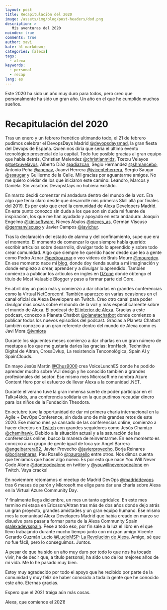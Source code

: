 ```yaml
---
layout: post
title: Recapitulación del 2020
image: /assets/img/blog/post-headers/dod.png
description: >
   Mis aventuras del 2020
noindex: true
comments: true
author: xavi
kate: hl markdown;
categories: [alexa]
tags:
  - alexa
keywords:
  - personal
  - recap
lang: es
---
```

Este 2020 ha sido un año muy duro para todos, pero creo que personalmente ha sido un gran año. 
Un año en el que he cumplido muchos sueños.

# Recapitulación del 2020

Tras un enero y un febrero frenético ultimando todo, el 21 de febrero pudimos celebrar el DevopsDays Madrid [@devopsdaysmad](https://twitter.com/devopsdaysmad), la gran fiesta del Devops de España.
Quien nos diría que sería el último evento tecnológico presencial de la capital.
Todo fue posible gracias al gran equipo que había detrás, Christian Melendez [@christianmldz](https://twitter.com/christianmldz), Txetxu Velayos [@txetxuvelayos](https://twitter.com/txetxuvel), Alberto Díaz [@adiazcan](https://twitter.com/adiazcan), Segio Hernandez [@shmancebo](https://twitter.com/shmancebo), Antonio Peña [@apenav](https://twitter.com/apenav), Juanvi Herrera [@jvicenteherrera](https://twitter.com/jvicenteherrera), Sergio Saugar [@ssaugar](https://twitter.com/ssaugar) y Guillermo de la Calle. Mil gracias por aguantarme amigos. No me quiero olvidar de los que iniciaron este camino: Leandro, Marcos y Daniela. Sin vosotros DevopsDays no hubiera existido.

En marzo decidí comenzar mi andadura dentro del mundo de la voz. Era algo que tenía claro desde que desarrollé mis primeras Skill allá por finales del 2019. Es por esto que creé la comunidad de Alexa Developers Madrid. En este punto conozco sin duda a los que son sin duda mi fuente de inspiración, los que me han ayudado y apoyado en esta andadura: Joaquín Engelmo [@kinisoftware](https://twitter.com/txetxuvelayos), Nieves Ábalos [@nieves_as](https://twitter.com/nieves_as), Germán Viscuso [@germanviscuso](https://twitter.com/germanviscuso) y Javier Campos [@javichur](https://twitter.com/javichur).

Tras la declaración del estado de alarma y del confinamiento, supe que era el momento. El momento de comenzar lo que siempre había querido: escribir artículos sobre desarrollo, divulgar todo lo aprendido y sobre todo crear comunidad. Algo que siempre he querido hacer desde que leo a gente como Pedro Aznar [@pedroaznar](https://twitter.com/pedroaznar) o veo videos de Brais Moure [@mouredev](https://twitter.com/mouredev). En ese momento nace mi [blog](https://xavidop.github.io/), donde doy rienda suelta a mi imaginación y donde empiezo a crear, aprender y a divulgar lo aprendido. También comienzo a publicar los artículos en ingles en [DZone](https://dzone.com/users/4278252/xavidop.html) donde obtengo el título de Most Valuable Blogger y paso a formar parte del Core.

En abril doy un paso más y comienzo a dar charlas en grandes conferencias como la Virtual NetCoreconf. También aparezco en varias ocasiones en el canal oficial de Alexa Developers en Twitch.
Creo otro canal para poder divulgar más cosas sobre el mundo de la voz y más específicamente sobre el mundo de Alexa. El podcast de [El interior de Alexa](https://anchor.fm/el-interior-de-alexa). Gracias a este podcast, conozco a Planeta Chatbot [@planetachatbot](https://twitter.com/planetachatbot) donde comienzo a publicar todos los nuevos episodios del podcast. Gracias a Planeta Chatbot también conozco a un gran referente dentro del mundo de Alexa como es Javi Mora [@jvmiora](https://twitter.com/jvmiora)

Durante los siguientes meses comienzo a dar charlas en un gran número de meetups a los que me gustaría darles las gracias: IronHack, Technitive Digital de Altran, CrossDvlup, La resistencia Tenconológica, Spain AI y SpainClouds.

En mayo Jesús Martín [@Chus9000](https://twitter.com/Chus9000) crea VoiceLunchES donde he podido aprender mucho sobre VUI design y he conocido también a grandes profesionales del sector. Ese mismo mes Microsoft me nombra Azure Content Hero por el esfuerzo de llevar Alexa a la comunidad .NET.

Durante el verano tuve la gran inmensa suerte de poder participar en el Talks4kids, una conferencia solidaria en la que pudimos recaudar dinero para los niños de la Fundación Theodora.

En octubre tuve la oportunidad de dar mi primera charla internacional en la Agile + DevOps Conference, sin duda uno de mis grandes retos de este 2020. Ese mismo mes ya cansado de las conferencias online, comienzo a hacer directos en [Twitch](https://www.twitch.tv/xavidop) con grandes seguidores como Jesús Chamizo [@chamihawk](https://twitter.com/angelbarrera92). Debido a la situación actual y a la saturación de las conferencias online, busco la manera de reinventarme. En ese momento es conozco a un grupo de gente igual de loca yo: Angel Barrera [@angelbarrera92](https://twitter.com/angelbarrera92), Javier Provecho [@javierprovecho](https://twitter.com/javierprovecho), Borja Reinares [@borjareinares](https://twitter.com/borjareinares), Pau Roselló [@paurosello](https://twitter.com/paurosello) entre otros. Nos dimos cuenta que teníamos que hacer algo nuevo. Es por esto que nace You Will Never Code Alone [@dontcodealone](https://twitter.com/dontcodealone?s=20) en twitter y [@youwillnevercodealone](https://www.twitch.tv/youwillnevercodealone) en Twitch. Vaya cracks!

En noviembre retomamos el meetup de Madrid DevOps [@madriddevops](https://twitter.com/madriddevops) tras 6 meses de parón y Microsoft me elige para dar una charla sobre Alexa en la Virtual Azure Community Day.

Y finalmente llega diciembre, un mes un tanto agridulce. En este mes termino mi etapa en Ericsson/Altran tras más de dos años donde dejo atrás un gran proyecto, grandes amistades y un gran equipo humano.
Ese mismo mes la comunidad Alexa Developers Madrid que había creado en marzo se disuelve para pasar a formar parte de la Alexa Community Spain [@alexadevsspain](https://twitter.com/alexadevsspain).
Pese a todo eso, por fin sale a la luz el libro en el que llevo trabajando durante mucho tiempo junto con mi gran amigo Vicente Gerardo Guzmán Lucio [@LucioMSP](https://twitter.com/LucioMSP): [La Revolución de Alexa](/books). Amigo, sé que no fue fácil, pero lo conseguimos. Juntos.

A pesar de que ha sido un año muy duro por todo lo que nos ha tocado vivir, he de decir que, a título personal, ha sido uno de los mejores años de mi vida. Me lo he pasado muy bien.

Estoy muy agradecido por todo el apoyo que he recibido por parte de la comunidad y muy feliz de haber conocido a toda la gente que he conocido este año. Eternas gracias.

Espero que el 2021 traiga aún más cosas.

Alexa, que comience el 2021!
